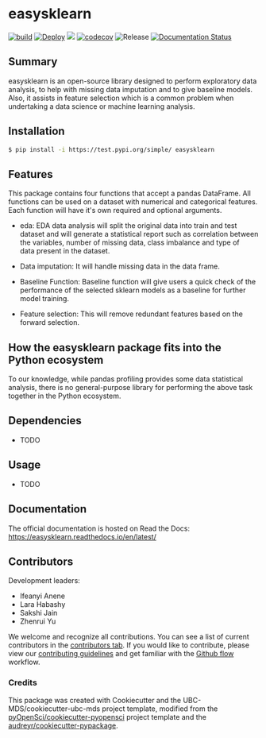 # easysklearn 

[![build](https://github.com/UBC-MDS/524_easysklearn/actions/workflows/build.yml/badge.svg)](https://github.com/UBC-MDS/524_easysklearn/actions/workflows/build.yml)
[![Deploy](https://github.com/UBC-MDS/524_easysklearn/actions/workflows/deploy.yml/badge.svg)](https://github.com/UBC-MDS/524_easysklearn/actions/workflows/deploy.yml)
![](https://github.com/yzr1996/easysklearn/workflows/build/badge.svg) [![codecov](https://codecov.io/gh/yzr1996/easysklearn/branch/main/graph/badge.svg)](https://codecov.io/gh/yzr1996/easysklearn) ![Release](https://github.com/yzr1996/easysklearn/workflows/Release/badge.svg) [![Documentation Status](https://readthedocs.org/projects/easysklearn/badge/?version=latest)](https://easysklearn.readthedocs.io/en/latest/?badge=latest)

## Summary

easysklearn is an open-source library designed to perform exploratory data analysis, to help with missing data imputation and to give baseline models. Also, it assists in feature selection which is a common problem when undertaking a data science or machine learning analysis.

## Installation

```bash
$ pip install -i https://test.pypi.org/simple/ easysklearn
```

## Features

This package contains four functions that accept a pandas DataFrame. All functions can be used on a dataset with numerical and categorical features. Each function will have it's own required and optional arguments.

- eda: EDA data analysis will split the original data into train and test dataset and will generate a statistical report such as correlation between the variables, number of missing data, class imbalance and type of data present in the dataset.

- Data imputation: It will handle missing data in the data frame.

- Baseline Function: Baseline function will give users a quick check of the performance of the selected sklearn models as a baseline for further model training.

- Feature selection: This will remove redundant features based on the forward selection.

## How the easysklearn package fits into the Python ecosystem

To our knowledge, while pandas profiling provides some data statistical analysis, there is no general-purpose library for performing the above task together in the Python ecosystem.

## Dependencies

- TODO

## Usage

- TODO

## Documentation

The official documentation is hosted on Read the Docs: https://easysklearn.readthedocs.io/en/latest/

## Contributors

Development leaders:

- Ifeanyi Anene
- Lara Habashy
- Sakshi Jain
- Zhenrui Yu


We welcome and recognize all contributions. You can see a list of current contributors in the [contributors tab](https://github.com/yzr1996/easysklearn/graphs/contributors). If you would like to contribute, please view our [contributing guidelines](https://github.com/UBC-MDS/524_easysklearn/blob/main/CONTRIBUTING.rst) and get familiar with the [Github flow](https://blog.programster.org/git-workflows) workflow.

### Credits

This package was created with Cookiecutter and the UBC-MDS/cookiecutter-ubc-mds project template, modified from the [pyOpenSci/cookiecutter-pyopensci](https://github.com/pyOpenSci/cookiecutter-pyopensci) project template and the [audreyr/cookiecutter-pypackage](https://github.com/audreyr/cookiecutter-pypackage).
